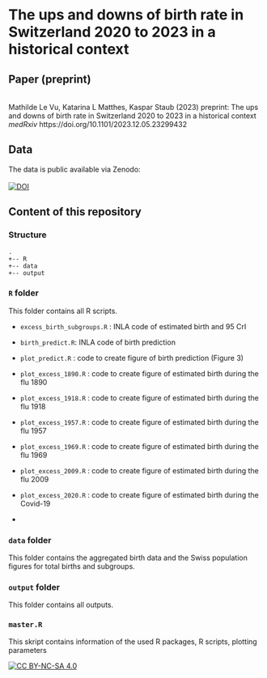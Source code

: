 # The ups and downs of birth rate in Switzerland 2020 to 2023 in a historical context

## Paper (preprint)

<br >
Mathilde Le Vu, Katarina L Matthes, Kaspar Staub (2023) preprint: The ups and downs of birth rate in Switzerland 2020 to 2023 in a historical context <i> medRxiv </i> 
https://doi.org/10.1101/2023.12.05.23299432

## Data

The data is public available via Zenodo:
<br >
<br >
[![DOI](https://zenodo.org/badge/DOI/10.5281/zenodo.10277091.svg)](https://doi.org/10.5281/zenodo.10277091)

## Content of this repository

### Structure

```
.
+-- R
+-- data
+-- output
```

### `R` folder 

This folder contains all R scripts.
  
  - `excess_birth_subgroups.R` : INLA code of estimated birth and 95 CrI
  - `birth_predict.R`: INLA code of birth prediction
  - `plot_predict.R` : code to create figure of birth prediction (Figure 3)
  - `plot_excess_1890.R` : code to create figure of estimated birth during the flu 1890
  - `plot_excess_1918.R` : code to create figure of estimated birth during the flu 1918
  - `plot_excess_1957.R` : code to create figure of estimated birth during the flu 1957
  - `plot_excess_1969.R` : code to create figure of estimated birth during the flu 1969
  - `plot_excess_2009.R` : code to create figure of estimated birth during the flu 2009
  - `plot_excess_2020.R` : code to create figure of estimated birth during the Covid-19

  - 
### `data` folder

This folder contains the aggregated birth data and the Swiss population figures for total births and subgroups.

### `output` folder

This folder contains all outputs.

### `master.R` 

This skript contains information of the used R packages, R scripts, plotting parameters

[![CC BY-NC-SA 4.0][cc-by-nc-sa-image]][cc-by-nc-sa]

[cc-by-nc-sa]: http://creativecommons.org/licenses/by-nc-sa/4.0/
[cc-by-nc-sa-image]: https://licensebuttons.net/l/by-nc-sa/4.0/88x31.png

